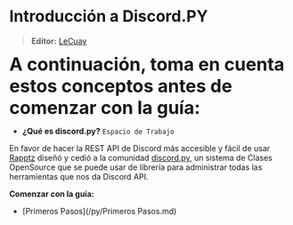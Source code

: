 # Introducción a Discord.PY

> **<i class="fas fa-user"></i> Editor:** [LeCuay](https://github.com/LeCuay)

<font size=6> **A continuación, toma en cuenta estos conceptos antes de comenzar con la guía:** </font>

* **¿Qué es discord.py?** `Espacio de Trabajo`

En favor de hacer la REST API de Discord más accesible y fácil de usar [Rapptz](https://github.com/Rapptz) diseñó y cedió a la comunidad [discord.py](https://github.com/Rapptz/discord.py), un sistema de Clases OpenSource que se puede usar de librería para administrar todas las herramientas que nos da Discord API.

**<i class="fas fa-arrow-circle-right"></i> Comenzar con la guía:**
* [Primeros Pasos](/py/Primeros Pasos.md)
